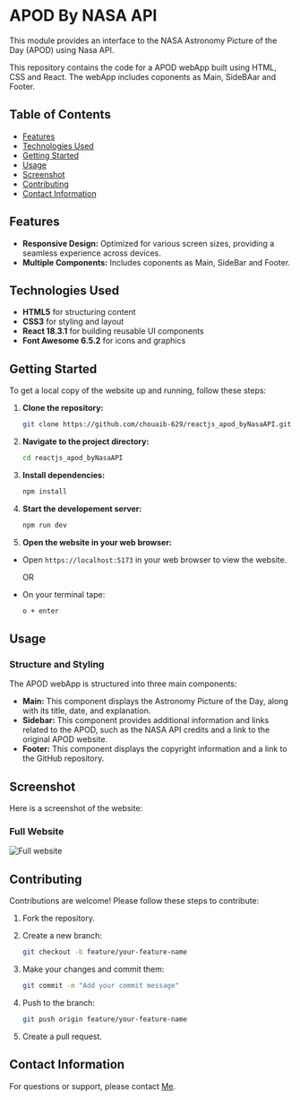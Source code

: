 # APOD By NASA API

This module provides an interface to the NASA Astronomy Picture of the Day (APOD) using Nasa API.

This repository contains the code for a APOD webApp built using HTML, CSS and React. The webApp includes coponents as Main, SideBAar and Footer.

## Table of Contents

- [Features](#features)
- [Technologies Used](#technologies-used)
- [Getting Started](#getting-started)
- [Usage](#usage)
- [Screenshot](#screenshot)
- [Contributing](#contributing)
- [Contact Information](#contact-information)

## Features

- **Responsive Design:** Optimized for various screen sizes, providing a seamless experience across devices.
- **Multiple  Components:** Includes coponents as Main, SideBar and Footer.

## Technologies Used

- **HTML5** for structuring content
- **CSS3** for styling and layout
- **React 18.3.1** for building reusable UI components
- **Font Awesome 6.5.2** for icons and graphics

## Getting Started

To get a local copy of the website up and running, follow these steps:

1. **Clone the repository:**

   ```bash
   git clone https://github.com/chouaib-629/reactjs_apod_byNasaAPI.git
    ```

2. **Navigate to the project directory:**

    ```bash
    cd reactjs_apod_byNasaAPI
    ```

3. **Install dependencies:**

    ```bash
    npm install
    ```

4. **Start the developement server:**

    ```bash
    npm run dev
    ```

5. **Open the website in your web browser:**

- Open `https://localhost:5173` in your web browser to view the website.

    OR

- On your terminal tape:

    ```bash
    o + enter
    ```

## Usage

### Structure and Styling

The APOD webApp is structured into three main components:

- **Main:** This component displays the Astronomy Picture of the Day, along with its title, date, and explanation.
- **Sidebar:** This component provides additional information and links related to the APOD, such as the NASA API credits and a link to the original APOD website.
- **Footer:** This component displays the copyright information and a link to the GitHub repository.

## Screenshot

Here is a screenshot of the website:

### Full Website

![Full website](/public/screenshots/apod.png)

## Contributing

Contributions are welcome! Please follow these steps to contribute:

1. Fork the repository.

2. Create a new branch:

    ```bash
    git checkout -b feature/your-feature-name
    ```

3. Make your changes and commit them:

    ```bash
    git commit -m "Add your commit message"
    ```

4. Push to the branch:

    ```bash
    git push origin feature/your-feature-name
    ```

5. Create a pull request.

## Contact Information

For questions or support, please contact [Me](mailto:chouaiba629@gmail.com).
